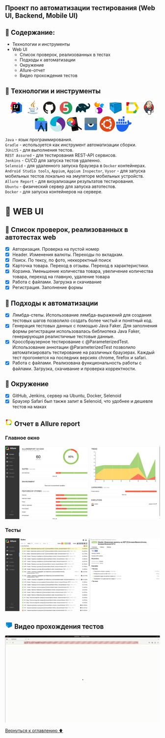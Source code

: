 ## Проект по автоматизации тестирования (Web UI, Backend, Mobile UI)
<a name="Ссылка"></a>

## :maple_leaf: Содержание:


- Технологии и инструменты
- Web UI
  - Список проверок, реализованных в тестах
  - Подходы к автоматизации
  - Окружение
  - Allure-отчет
  - Видео прохождения тестов

## :maple_leaf: Технологии и инструменты

<p align="center">
<a href="https://www.jetbrains.com/idea/"><img src="images/logo/Idea.svg" width="50" height="50"  alt="IDEA"/></a>
<a href="https://www.java.com/"><img src="images/logo/Java.svg" width="50" height="50"  alt="Java"/></a>
<a href="https://github.com/"><img src="images/logo/GitHub.svg" width="50" height="50"  alt="Github"/></a>
<a href="https://junit.org/junit5/"><img src="images/logo/Junit5.svg" width="50" height="50"  alt="JUnit 5"/></a>
<a href="https://gradle.org/"><img src="images/logo/Gradle.svg" width="50" height="50"  alt="Gradle"/></a>
<a href="https://selenide.org/"><img src="images/logo/Selenide.svg" width="50" height="50"  alt="Selenide"/></a>
<a href="https://aerokube.com/selenoid/"><img src="images/logo/Selenoid.svg" width="50" height="50"  alt="Selenoid"/></a>
<a href="https://github.com/allure-framework/allure2"><img src="images/logo/Allure.svg" width="50" height="50"  alt="Allure"/></a>
<a href="https://www.jenkins.io/"><img src="images/logo/Jenkins.svg" width="50" height="50"  alt="Jenkins"/></a>
<a href="https://developer.android.com/"><img src="images/logo/Android Studio.svg" width="50" height="50"  alt="Android Studio"/></a>
<a href="https://appium.io/"><img src="images/logo/Appium.svg" width="50" height="50"  alt="Appium"/></a>
<a href="https://appium.github.io/appium-inspector/2024.12/"><img src="images/logo/appiuninsp1.png" width="50" height="50"  alt="Appium Inspector"/></a>
<a href="https://www.vysor.io/"><img src="images/logo/vysor.png" width="50" height="50"  alt="Vysor"/></a>
<a href="https://ubuntu.com/"><img src="images/logo/Ubuntu1.png" width="50" height="50"  alt="Ubuntu"/></a>
<a href="https://www.docker.com/"><img src="images/logo/docker-mark-blue.png" width="50" height="50"  alt="Docker"/></a>    
</p>

`Java` - язык программирования. \
`Gradle` - используется как инструмент автоматизации сборки.  \
`JUnit5` - для выполнения тестов.\
`REST Assured` - для тестирования REST-API сервисов.\
`Jenkins` - CI/CD для запуска тестов удаленно.\
`Selenoid` - для удаленного запуска браузера в `Docker` контейнерах.\
`Android Studio tools`, `Appium`, `Appium Inspector`, `Vysor` - для запуска мобильных тестов локально на эмуляторе мобильных устройств.\
`Allure Report` - для визуализации результатов тестирования.\
`Ubuntu` - физический сервер для запуска автотестов.\
`Docker` - для запуска контейнеров на сервере.


# :maple_leaf: WEB UI

## :maple_leaf: Список проверок, реализованных в автотестах web

- [x] Авторизация. Проверка на пустой номер
- [x] Header. Изменения валюты. Переходы по вкладкам. 
- [x] Поиск. По тексу, по фото, неккоректный поиск
- [x] Карточка товара. Переход в отзывы. Переход в характеристики.
- [x] Корзина. Уменьшение количества товара, увеличение количества товара, переход на главную, удаление товара
- [x] Работа с файлами. Загрузка и скачивание 
- [x] Регистрация. Заполнение формы

## :maple_leaf: Подходы к автоматизации

- [x] Лямбда-степы. Использование лямбда-выражений для создания тестовых шагов позволило создать более чистый и понятный код. 
- [x] Генерация тестовых данных с помощью Java Faker. Для заполнения формы регистрации использовалась библиотека Java Faker, генерирующая реалистичные тестовые данные.
- [x] Кроссбраузерное тестирование с @ParameterizedTest. Использование аннотации @ParameterizedTest позволило автоматизировать тестирование на различных браузерах. Каждый тест прогоняется на последних версиях chrome, firefox и safari.
- [x] Работа с файлами. Реализована функциональность работы с файлами. Загрузка, скачивание и проверка корректности.

## :maple_leaf: Окружение
- [x] GitHub, Jenkins, сервер на Ubuntu, Docker, Selenoid
- [x] Браузер Safari был также залит в Selenoid, что удобнее и дешевле тестов на маках

## <img src="images/logo/Allure.svg" width="25" height="25"  alt="Allure"/></a> Отчет в  Allure report</a>

###  Главное окно

<p align="center">
<img title="Allure Overview Dashboard" src="images/screens/allure1.jpg">
</p>

###  Тесты

<p align="center">
<img title="Allure Tests" src="images/screens/allure2.jpg">
</p>

## <img src="images/logo/Selenoid.svg" width="25" height="25"  alt="Selenoid"/></a> Видео прохождения тестов
<p align="center">
<img src="/images/video/form.gif" alt="video"/></a>
</p>

[Вернуться к оглавлению ⬆](#Ссылка)
